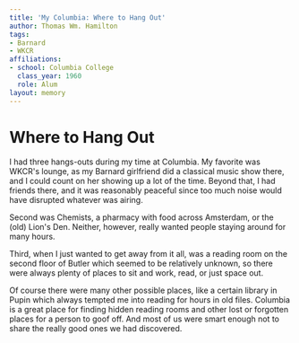 ```yaml
---
title: 'My Columbia: Where to Hang Out'
author: Thomas Wm. Hamilton
tags:
- Barnard
- WKCR
affiliations:
- school: Columbia College
  class_year: 1960
  role: Alum
layout: memory
---
```


# Where to Hang Out

I had three hangs-outs during my time at Columbia.  My favorite was WKCR's lounge, as my Barnard girlfriend did a classical music show there, and I could count on her showing up a lot of the time.  Beyond that, I had friends there, and it was reasonably peaceful since too much noise would have disrupted whatever was airing.

Second was Chemists, a pharmacy with food across Amsterdam, or the (old) Lion's Den.  Neither, however, really wanted people staying around for many hours.

Third, when I just wanted to get away from it all, was a reading room on the second floor of Butler which seemed to be relatively unknown, so there were always plenty of places to sit and work, read, or just space out.

Of course there were many other possible places, like a certain library in Pupin which always tempted me into reading for hours in old files.  Columbia is a great place for finding hidden reading rooms and other lost or forgotten places for a person to goof off.  And most of us were smart enough not to share the really good ones we had discovered.
